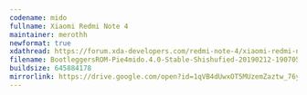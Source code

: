 ```yaml
---
codename: mido
fullname: Xiaomi Redmi Note 4
maintainer: merothh
newformat: true
xdathread: https://forum.xda-developers.com/redmi-note-4/xiaomi-redmi-note-4-snapdragon-roms-kernels-recoveries--other-development/rom-bootleggersrom-mido-t3728677/
filename: BootleggersROM-Pie4mido.4.0-Stable-Shishufied-20190212-190705.zip
buildsize: 645884178
mirrorlink: https://drive.google.com/open?id=1qVB4dUwxOT5MUzemZaztw_76yFeOC4GH
---
```

